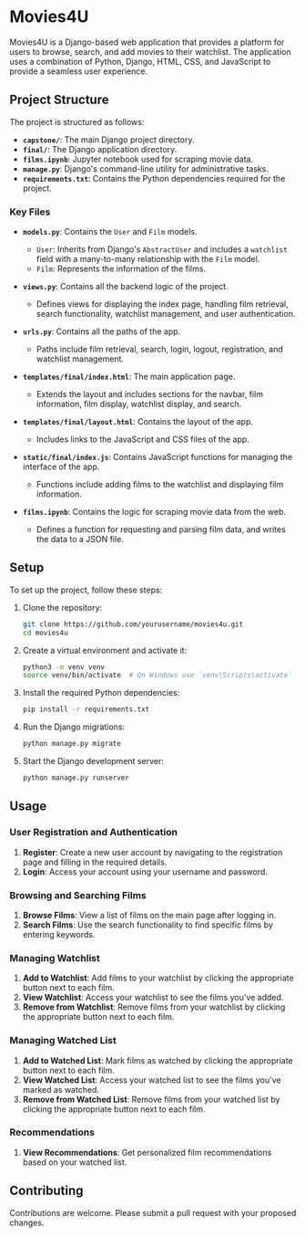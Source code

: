 # Movies4U

Movies4U is a Django-based web application that provides a platform for users to browse, search, and add movies to their watchlist. The application uses a combination of Python, Django, HTML, CSS, and JavaScript to provide a seamless user experience.

## Project Structure

The project is structured as follows:

- **`capstone/`**: The main Django project directory.
- **`final/`**: The Django application directory.
- **`films.ipynb`**: Jupyter notebook used for scraping movie data.
- **`manage.py`**: Django's command-line utility for administrative tasks.
- **`requirements.txt`**: Contains the Python dependencies required for the project.

### Key Files

- **`models.py`**: Contains the `User` and `Film` models.
  - `User`: Inherits from Django's `AbstractUser` and includes a `watchlist` field with a many-to-many relationship with the `Film` model.
  - `Film`: Represents the information of the films.

- **`views.py`**: Contains all the backend logic of the project.
  - Defines views for displaying the index page, handling film retrieval, search functionality, watchlist management, and user authentication.

- **`urls.py`**: Contains all the paths of the app.
  - Paths include film retrieval, search, login, logout, registration, and watchlist management.

- **`templates/final/index.html`**: The main application page.
  - Extends the layout and includes sections for the navbar, film information, film display, watchlist display, and search.

- **`templates/final/layout.html`**: Contains the layout of the app.
  - Includes links to the JavaScript and CSS files of the app.

- **`static/final/index.js`**: Contains JavaScript functions for managing the interface of the app.
  - Functions include adding films to the watchlist and displaying film information.

- **`films.ipynb`**: Contains the logic for scraping movie data from the web.
  - Defines a function for requesting and parsing film data, and writes the data to a JSON file.

## Setup

To set up the project, follow these steps:

1. Clone the repository:

    ```sh
    git clone https://github.com/yourusername/movies4u.git
    cd movies4u
    ```

2. Create a virtual environment and activate it:

    ```sh
    python3 -m venv venv
    source venv/bin/activate  # On Windows use `venv\Scripts\activate`
    ```

3. Install the required Python dependencies:

    ```sh
    pip install -r requirements.txt
    ```

4. Run the Django migrations:

    ```sh
    python manage.py migrate
    ```

5. Start the Django development server:

    ```sh
    python manage.py runserver
    ```

## Usage

### User Registration and Authentication

1. **Register**: Create a new user account by navigating to the registration page and filling in the required details.
2. **Login**: Access your account using your username and password.

### Browsing and Searching Films

1. **Browse Films**: View a list of films on the main page after logging in.
2. **Search Films**: Use the search functionality to find specific films by entering keywords.

### Managing Watchlist

1. **Add to Watchlist**: Add films to your watchlist by clicking the appropriate button next to each film.
2. **View Watchlist**: Access your watchlist to see the films you've added.
3. **Remove from Watchlist**: Remove films from your watchlist by clicking the appropriate button next to each film.

### Managing Watched List

1. **Add to Watched List**: Mark films as watched by clicking the appropriate button next to each film.
2. **View Watched List**: Access your watched list to see the films you've marked as watched.
3. **Remove from Watched List**: Remove films from your watched list by clicking the appropriate button next to each film.

### Recommendations

1. **View Recommendations**: Get personalized film recommendations based on your watched list.

## Contributing

Contributions are welcome. Please submit a pull request with your proposed changes.


